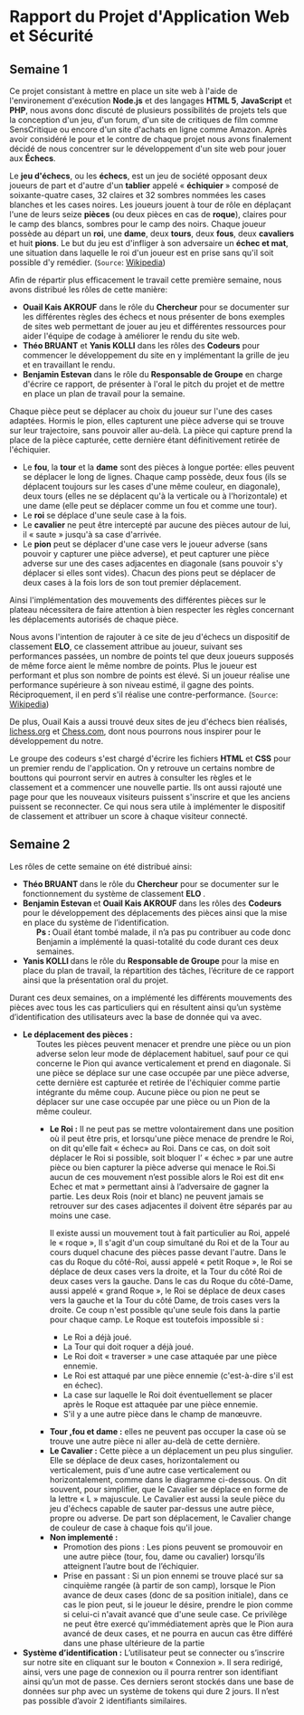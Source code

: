 # Rapport du Projet d'Application Web et Sécurité #
Semaine 1
---------
Ce projet consistant à mettre en place un site web à l'aide de l'environement d'exécution **Node.js** et des langages **HTML 5**, **JavaScript** et **PHP**, nous avons donc discuté de plusieurs possibilités de projets tels que la conception d'un jeu, d'un forum, d'un site de critiques de film comme SensCritique ou encore d'un site d'achats en ligne comme Amazon. Après avoir considéré le pour et le contre de chaque projet nous avons finalement décidé de nous concentrer sur le développement d'un site web pour jouer aux **Échecs**.

Le **jeu d'échecs**, ou les **échecs**, est un jeu de société opposant deux joueurs de part et d'autre d'un **tablier** appelé « **échiquier** » composé de soixante-quatre cases, 32 claires et 32 sombres nommées les cases blanches et les cases noires. Les joueurs jouent à tour de rôle en déplaçant l'une de leurs seize **pièces** (ou deux pièces en cas de **roque**), claires pour le camp des blancs, sombres pour le camp des noirs. Chaque joueur possède au départ un **roi**, une **dame**, deux **tours**, deux **fous**, deux **cavaliers** et huit **pions**. Le but du jeu est d'infliger à son adversaire un **échec et mat**, une situation dans laquelle le roi d'un joueur est en prise sans qu'il soit possible d'y remédier. (`Source`: [Wikipedia](https://fr.wikipedia.org/wiki/%C3%89checs))

Afin de répartir plus efficacement le travail cette première semaine, nous avons distribué les rôles de cette manière:
<ul>
  <li><strong>Ouail Kais AKROUF</strong> dans le rôle du <strong>Chercheur</strong> pour se documenter sur les différentes règles des échecs et nous présenter de bons exemples de sites web permettant de jouer au jeu et différentes ressources pour aider l'équipe de codage à améliorer le rendu du site web.</li>
  <li><strong>Théo BRUANT</strong> et <strong>Yanis KOLLI</strong> dans les rôles des <strong>Codeurs</strong> pour commencer le développement du site en y implémentant la grille de jeu et en travaillant le rendu.</li>
  <li><strong>Benjamin Estevan</strong> dans le rôle du <strong>Responsable de Groupe</strong> en charge d'écrire ce rapport, de présenter à l'oral le pitch du projet et de mettre en place un plan de travail pour la semaine.</li>
</ul>

Chaque pièce peut se déplacer au choix du joueur sur l'une des cases adaptées. Hormis le pion, elles capturent une pièce adverse qui se trouve sur leur trajectoire, sans pouvoir aller au-delà. La pièce qui capture prend la place de la pièce capturée, cette dernière étant définitivement retirée de l'échiquier.
<ul>
  <li>Le <strong>fou</strong>, la <strong>tour</strong> et la <strong>dame</strong> sont des pièces à longue portée: elles peuvent se déplacer le long de lignes. Chaque camp possède, deux fous (ils se déplacent toujours sur les cases d'une même couleur, en diagonale), deux tours (elles ne se déplacent qu'à la verticale ou à l'horizontale) et une dame (elle peut se déplacer comme un fou et comme une tour).</li>
  <li>Le <strong>roi</strong> se déplace d'une seule case à la fois.</li>
  <li>Le <strong>cavalier</strong> ne peut être intercepté par aucune des pièces autour de lui, il « saute » jusqu'à sa case d'arrivée.</li>
  <li>Le <strong>pion</strong> peut se déplacer d'une case vers le joueur adverse (sans pouvoir y capturer une pièce adverse), et peut capturer une pièce adverse sur une des cases adjacentes en diagonale (sans pouvoir s'y déplacer si elles sont vides). Chacun des pions peut se déplacer de deux cases à la fois lors de son tout premier déplacement.</li>
</ul>

Ainsi l'implémentation des mouvements des différentes pièces sur le plateau nécessitera de faire attention à bien respecter les règles concernant les déplacements autorisés de chaque pièce.

Nous avons l'intention de rajouter à ce site de jeu d'échecs un dispositif de classement **ELO**, ce classement attribue au joueur, suivant ses performances passées, un nombre de points tel que deux joueurs supposés de même force aient le même nombre de points. Plus le joueur est performant et plus son nombre de points est élevé. Si un joueur réalise une performance supérieure à son niveau estimé, il gagne des points. Réciproquement, il en perd s'il réalise une contre-performance. (`Source`: [Wikipedia](https://fr.wikipedia.org/wiki/Classement_Elo))

De plus, Ouail Kais a aussi trouvé deux sites de jeu d'échecs bien réalisés, [lichess.org](https://lichess.org/) et [Chess.com](https://www.chess.com/fr/play/computer), dont nous pourrons nous inspirer pour le développement du notre.

Le groupe des codeurs s'est chargé d'écrire les fichiers **HTML** et **CSS** pour un premier rendu de l'application. On y retrouve un certains nombre de bouttons qui pourront servir en autres à consulter les règles et le classement et a commencer une nouvelle partie. Ils ont aussi rajouté une page pour que les nouveaux visiteurs puissent s'inscrire et que les anciens puissent se reconnecter. Ce qui nous sera utile à implémenter le dispositif de classement et attribuer un score à chaque visiteur connecté.

Semaine 2
----------

Les rôles de cette semaine on été distribué ainsi:
<ul>
  <li><strong>Théo BRUANT </strong> dans le rôle du <strong>Chercheur</strong> pour se documenter sur le fonctionnement du système de classement <strong>ELO </strong>.</li>
  <li><strong> Benjamin Estevan </strong> et <strong> Ouail Kais AKROUF </strong> dans les rôles des <strong>Codeurs</strong> pour le développement des déplacements des pièces ainsi que la mise en place du système de l’identification.
    <ul>
<strong> Ps : </strong>  Ouail étant tombé malade, il n’a pas pu contribuer au code donc Benjamin a implémenté la quasi-totalité du code durant ces deux semaines.
    </ul>
 </li>

  <li><strong>Yanis KOLLI </strong> dans le rôle du <strong>Responsable de Groupe</strong> pour la mise en place du plan de travail, la répartition des tâches, l’écriture de ce rapport ainsi que la présentation oral du projet.</li>
</ul>

Durant ces deux semaines, on a implémenté les différents mouvements des pièces avec tous les cas particuliers qui en résultent ainsi qu’un système d’identification des utilisateurs avec la base de donnée qui va avec.
<ul>
 <li><strong>Le déplacement des pièces :</strong>
  <ul>
Toutes les pièces  peuvent menacer et prendre une pièce ou un pion adverse selon leur mode de déplacement habituel, sauf pour ce qui concerne le Pion qui avance verticalement et prend en diagonale. Si une pièce se déplace sur une case occupée par une pièce adverse, cette dernière est capturée et retirée de l'échiquier comme partie intégrante du même coup. Aucune pièce ou pion ne peut se déplacer sur une case occupée par une pièce ou un Pion de la même couleur.
  
   <ul>  
<li> <strong>Le Roi :</strong> Il ne peut pas se mettre volontairement dans une position où il peut être pris, et lorsqu'une pièce menace de prendre le Roi, on dit qu'elle fait « échec» au Roi. Dans ce cas, on doit soit déplacer le Roi si possible, soit bloquer l’ « échec » par une autre pièce ou bien capturer la pièce adverse qui menace le Roi.Si aucun de ces mouvement n’est possible alors le Roi est dit en« Echec et mat »  permettant ainsi à l’adversaire de gagner la partie. Les deux Rois (noir et blanc) ne peuvent jamais se retrouver sur des cases adjacentes il doivent être séparés par au moins une case.

Il existe aussi un mouvement tout à fait particulier au Roi, appelé le « roque », Il s'agit d'un coup simultané du Roi et de la Tour au cours duquel chacune des pièces passe devant l'autre. Dans le cas du Roque du côté-Roi, aussi appelé « petit Roque », le Roi se déplace de deux cases vers la droite, et la Tour du côté Roi de deux cases vers la gauche. Dans le cas du Roque du côté-Dame, aussi appelé « grand Roque », le Roi se déplace de deux cases vers la gauche et la Tour du côté Dame, de trois cases vers la droite.
Ce coup n'est possible qu'une seule fois dans la partie pour chaque camp. 
Le Roque est toutefois impossible si : 
  
   <ul>
<li>Le Roi a déjà joué.</li>
<li>La Tour qui doit roquer a déjà joué.</li>
<li>Le Roi doit « traverser » une case attaquée par une pièce ennemie.</li>
<li>Le Roi est attaqué par une pièce ennemie (c'est-à-dire s'il est en échec).</li>
<li>La case sur laquelle le Roi doit éventuellement se placer après le Roque est attaquée par une pièce ennemie.</li>
  <li>S'il y a une autre pièce dans le champ de manœuvre.</li>
  </ul>
 </li>
</ul>
    
<ul>  
<li><strong>Tour ,fou et dame :</strong> elles ne peuvent pas occuper la case où se trouve une autre pièce ni aller au-delà de cette dernière. </li>
<li><strong>Le Cavalier :</strong> Cette pièce a un déplacement un peu plus singulier. Elle se déplace de deux cases, horizontalement ou verticalement, puis d'une autre case verticalement ou horizontalement, comme dans le diagramme ci-dessous. On dit souvent, pour simplifier, que le Cavalier se déplace en forme de la lettre « L » majuscule. Le Cavalier est aussi la seule pièce du jeu d'échecs capable de sauter par-dessus une autre pièce, propre ou adverse. De part son déplacement, le Cavalier change de couleur de case à chaque fois qu'il joue.</li>
  
<li><strong>Non implementé :</strong>
   <ul>
	 <li>Promotion des pions : Les pions peuvent se promouvoir en une autre pièce (tour, fou, dame ou cavalier) lorsqu’ils atteignent l’autre bout de l’échiquier.        </li>
	<li>Prise en passant :  Si un pion ennemi se trouve placé sur sa cinquième rangée (à partir de son camp), lorsque le Pion avance de deux cases (donc de sa position initiale), dans ce cas le pion peut, si le joueur le désire, prendre le pion comme si celui-ci n'avait avancé que d'une seule case. Ce privilège ne peut être exercé qu'immédiatement après que le Pion aura avancé de deux cases, et ne pourra en aucun cas être différé dans une phase ultérieure de la partie </li>
   </ul>
 </ul>  
</ul> 
   
<li><strong>Système d’identification :</strong>
L’utilisateur peut se connecter ou s’inscrire sur notre site en cliquant sur le bouton « Connexion ». Il sera redirigé, ainsi, vers une page de connexion ou il pourra rentrer son identifiant ainsi qu’un mot de passe. Ces derniers seront stockés dans une base de données sur php avec un système de tokens qui dure 2 jours. Il n’est pas possible d’avoir 2 identifiants similaires.</li>
</ul>
	

